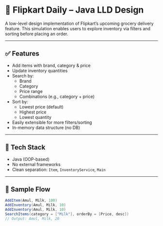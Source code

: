 # 🛒 Flipkart Daily – Java LLD Design

A low-level design implementation of Flipkart’s upcoming grocery delivery feature. This simulation enables users to explore inventory via filters and sorting before placing an order.

---

## ✅ Features
- Add items with brand, category & price
- Update inventory quantities
- Search by:
  - Brand
  - Category
  - Price range
  - Combinations (e.g., category + price)
- Sort by:
  - Lowest price (default)
  - Highest price
  - Lowest quantity
- Easily extensible for more filters/sorting
- In-memory data structure (no DB)

---

## 🧱 Tech Stack
- Java (OOP-based)
- No external frameworks
- Clean separation: `Item`, `InventoryService`, `Main`

---

## 📌 Sample Flow
```java
AddItem(Amul, Milk, 100)
AddInventory(Amul, Milk, 10)
AddInventory(Amul, Milk, 10)
SearchItems(category = ["Milk"], orderBy = [Price, desc])
// Output: Amul, Milk, 20

